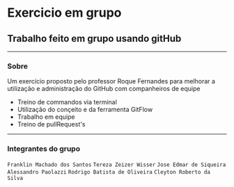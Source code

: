 # Exercicio em grupo

## Trabalho feito em grupo usando gitHub

---

### Sobre

Um exercício proposto pelo professor Roque Fernandes para melhorar a utilização e administração do GitHub com companheiros de equipe

- Treino de commandos via terminal
- Utilização do conçeito e da ferramenta GitFlow
- Trabalho em equipe
- Treino de pullRequest's

---

### Integrantes do grupo

`Franklin Machado dos Santos`
`Tereza Zeizer Wisser`
`Jose Edmar de Siqueira`
`Alessandro Paolazzi`
`Rodrigo Batista de Oliveira`
`Cleyton Roberto da Silva`